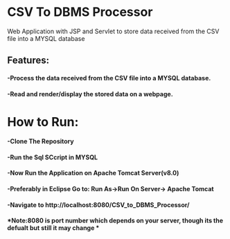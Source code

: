 # CSV To DBMS Processor
Web Application with JSP and Servlet  to store data received from the CSV file into a MYSQL database

## Features:

#### -Process the data received from the CSV file into a MYSQL database.

#### -Read and render/display the stored data on a webpage.

# How to Run:
#### -Clone The Repository
#### -Run  the Sql SCcript in MYSQL
#### -Now Run the Application on Apache Tomcat Server(v8.0)
#### -Preferably in Eclipse Go to: Run As->Run On Server-> Apache Tomcat
#### -Navigate to http://localhost:8080/CSV_to_DBMS_Processor/
#### *Note:8080 is port number which depends on your server, though its the defualt but still it may change *

